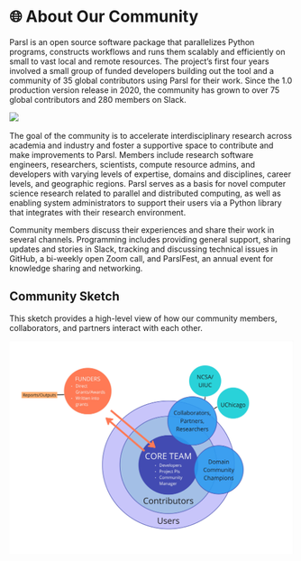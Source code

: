 # 🌐 About Our Community

Parsl is an open source software package that parallelizes Python programs, constructs workflows and runs them scalably and efficiently on small to vast local and remote resources. The project’s first four years involved a small group of funded developers building out the tool and a community of 35 global contributors using Parsl for their work. Since the 1.0 production version release in 2020, the community has grown to over 75 global contributors and 280 members on Slack.

<img src="https://camo.githubusercontent.com/7e80e2753d4d70a405e89e2f3411c490c8767b1356fc2f85ac25e053408df4cc/68747470733a2f2f706172736c2d70726f6a6563742e6f72672f706172736c666573742f323032332f7066323032332d62616e6e65722e706e67">

The goal of the community is to accelerate interdisciplinary research across academia and industry and foster a supportive space to contribute and make improvements to Parsl. Members include research software engineers, researchers, scientists, compute resource admins, and developers with varying levels of expertise, domains and disciplines, career levels, and geographic regions. Parsl serves as a basis for novel computer science research related to parallel and distributed computing, as well as enabling system administrators to support their users via a Python library that integrates with their research environment.

Community members discuss their experiences and share their work in several channels. Programming includes providing general support, sharing updates and stories in Slack, tracking and discussing technical issues in GitHub, a bi-weekly open Zoom call, and ParslFest, an annual event for knowledge sharing and networking.

## Community Sketch
This sketch provides a high-level view of how our community members, collaborators, and partners interact with each other.

<img src="Files/images/parsl-community-sketch.JPG">
